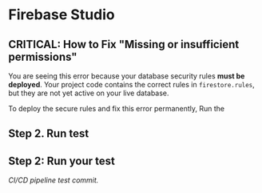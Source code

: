 # Firebase Studio

## **CRITICAL: How to Fix "Missing or insufficient permissions"**

You are seeing this error because your database security rules **must be deployed**. Your project code contains the correct rules in `firestore.rules`, but they are not yet active on your live database.

To deploy the secure rules and fix this error permanently, Run the 

## Step 2. Run test

## **Step 2**: Run your test

*CI/CD pipeline test commit.*
